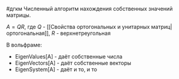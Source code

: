 #дгкм 
Численный алгоритм нахождения собственных значений матрицы.

$A = QR$, где $Q$ - [[Свойства ортогональных и унитарных матриц|ортогональная]], $R$ - верхнетреугольная

В вольфраме:
- EigenValues[A] - даёт собственные числа
- EigenVectors[A] - даёт собственные векторы
- EigenSystem[A] - даёт и то, и то